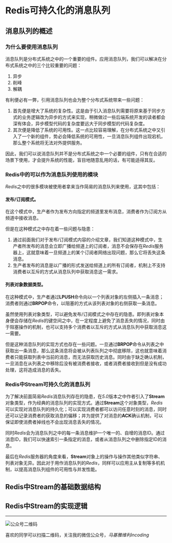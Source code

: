 # Redis可持久化的消息队列

## 消息队列的概述

### 为什么要使用消息队列

消息队列是分布式系统之中的一个重要的组件。应用消息队列，我们可以解决在分布式系统之中的三个比较重要的问题：

1. 异步
2. 削峰
3. 解耦

有利便必有一弊，引用消息队列也会为整个分布式系统带来一些问题：

1. 首先便是增大了系统的复杂性。这是由于引入消息队列需要将原来基于同步方式的业务逻辑改为异步的方式来实现，稍微做过一些后端系统开发的读者都会深有体会，异步模型代码的复杂度要远大于同步模型的代码复杂度。
2. 其次便是降低了系统的可用性。这一点比较容易理解，在分布式系统之中又引入了一个新的组件，势必会降低系统的可用性，一旦消息队列组件出现宕机，那么整个系统将无法对外提供服务。

因此，我们可以说消息队列并不是分布式系统之中一个必要的组件，只有在合适的场景下使用，才会提升系统的性能，盲目地随意乱用的话，有可能适得其反。

### Redis中的可以作为消息队列使用的模块

*Redis*之中的很多模块被使用者拿来当作简易的消息队列来使用，这其中包括：

#### 发布/订阅模式。

在这个模式中，生产者作为发布方向指定的频道里发布消息，消费者作为订阅方从频道中接收消息。

但是在这种模式之中存在着一些问题与隐患：

1. 通过前面我们对于发布/订阅模式内容的介绍文章，我们知道这种模式中，生产者所发布的消息会立即广播给频道上的订阅者，消息不会保存在*Redis*服务器上，这就意味着一旦频道上的某个订阅者网络出现问题，那么它将丢失这条消息。
2. 生产者发布的消息是以广播的形式发送给频道上的所有订阅者，机制上不支持消费者以互斥的方式从消息队列中获取消息这一需求。

#### 列表对象数据类型。

在这种模式中，生产者通过**LPUSH**命令向以一个列表对象的左侧插入一条消息；消费者则通过**BRPOP**命令，以阻塞的方式从该列表对象的右侧获取一条消息。

虽然使用列表对象类型，可以避免发布/订阅模式之中存在的隐患。即列表对象本身便会存储在*Redis*的键空间之中，在一定程度上避免了消息丢失的情况，同时由于阻塞操作的机制，也可以支持多个消费者以互斥的方式从消息队列中获取消息这一需要。

但是这种消息队列的实现方式也存在一些问题。一旦通过**BRPOP**命令从列表之中获取出一条消息，那么这条消息将会被从列表队列之中彻底移除，这也就意味着消费者只能获取列表中当前的消息，而无法获取历史消息。同时由于缺乏确认机制，一旦消息在从列表之中移除后没有被消费者接收，或者消费者接收到但是没有成功处理，这将造成消息的丢失。

### Redis中Stream可持久化的消息队列

为了解决前面简易*Redis*消息队列存在的隐患，在*5.0*版本之中作者引入了**Stream**对象类型，作为经典的消息队列的实现方式。通过**Stream**这个对象类型，*Redis*可以实现对消息队列的持久化；可以实现消费者都可以访问任意时刻的消息，同时还可以记录消费者的获取消息的偏移；并为提供了对消息的**ACK**确认机制，可以保证即使消费者掉线也不会出现消息丢失的情况。

同时*Redis*会为消息队列之中的每一条消息维护一个唯一的、自增的消息ID。通过消息ID，我们可以快速索引一条指定的消息，或者从消息队列之中删除指定ID的消息。

最后在*Redis*服务器的角度来看，**Stream**对象上的操作与操作其他类似字符串、列表对象无异。因此对于用作消息队列的*Redis*，同样可以应用主从复制等多机机制，以提高消息队列组件的可用性与并发性能。

## Redis中Stream的基础数据结构



## Redis中Stream的实现逻辑



***
![公众号二维码](https://machiavelli-1301806039.cos.ap-beijing.myqcloud.com/qrcode_for_gh_836beef2355a_344.jpg)

喜欢的同学可以扫描二维码，关注我的微信公众号，*马基雅维利incoding*